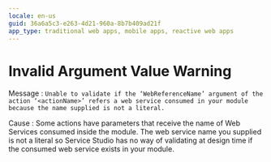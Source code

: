 ```yaml
---
locale: en-us
guid: 36a6a5c3-e263-4d21-960a-8b7b409ad21f
app_type: traditional web apps, mobile apps, reactive web apps
---
```


# Invalid Argument Value Warning

Message
:   `Unable to validate if the ‘WebReferenceName’ argument of the action ‘<actionName>’ refers a web service consumed in your module because the name supplied is not a literal.`

Cause
:   Some actions have parameters that receive the name of Web Services consumed inside the module. The web service name you supplied is not a literal so Service Studio has no way of validating at design time if the consumed web service exists in your module.
